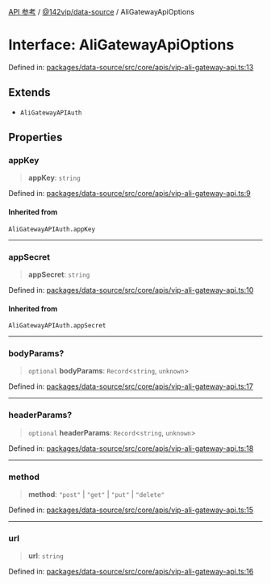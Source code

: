 [API 参考](../../../index.md) / [@142vip/data-source](../index.md) / AliGatewayApiOptions

# Interface: AliGatewayApiOptions

Defined in: [packages/data-source/src/core/apis/vip-ali-gateway-api.ts:13](https://github.com/142vip/core-x/blob/15d5bc9ef4bece78c0e60bdf074a2d245f625100/packages/data-source/src/core/apis/vip-ali-gateway-api.ts#L13)

## Extends

- `AliGatewayAPIAuth`

## Properties

### appKey

> **appKey**: `string`

Defined in: [packages/data-source/src/core/apis/vip-ali-gateway-api.ts:9](https://github.com/142vip/core-x/blob/15d5bc9ef4bece78c0e60bdf074a2d245f625100/packages/data-source/src/core/apis/vip-ali-gateway-api.ts#L9)

#### Inherited from

`AliGatewayAPIAuth.appKey`

***

### appSecret

> **appSecret**: `string`

Defined in: [packages/data-source/src/core/apis/vip-ali-gateway-api.ts:10](https://github.com/142vip/core-x/blob/15d5bc9ef4bece78c0e60bdf074a2d245f625100/packages/data-source/src/core/apis/vip-ali-gateway-api.ts#L10)

#### Inherited from

`AliGatewayAPIAuth.appSecret`

***

### bodyParams?

> `optional` **bodyParams**: `Record`\<`string`, `unknown`\>

Defined in: [packages/data-source/src/core/apis/vip-ali-gateway-api.ts:17](https://github.com/142vip/core-x/blob/15d5bc9ef4bece78c0e60bdf074a2d245f625100/packages/data-source/src/core/apis/vip-ali-gateway-api.ts#L17)

***

### headerParams?

> `optional` **headerParams**: `Record`\<`string`, `unknown`\>

Defined in: [packages/data-source/src/core/apis/vip-ali-gateway-api.ts:18](https://github.com/142vip/core-x/blob/15d5bc9ef4bece78c0e60bdf074a2d245f625100/packages/data-source/src/core/apis/vip-ali-gateway-api.ts#L18)

***

### method

> **method**: `"post"` \| `"get"` \| `"put"` \| `"delete"`

Defined in: [packages/data-source/src/core/apis/vip-ali-gateway-api.ts:15](https://github.com/142vip/core-x/blob/15d5bc9ef4bece78c0e60bdf074a2d245f625100/packages/data-source/src/core/apis/vip-ali-gateway-api.ts#L15)

***

### url

> **url**: `string`

Defined in: [packages/data-source/src/core/apis/vip-ali-gateway-api.ts:16](https://github.com/142vip/core-x/blob/15d5bc9ef4bece78c0e60bdf074a2d245f625100/packages/data-source/src/core/apis/vip-ali-gateway-api.ts#L16)
